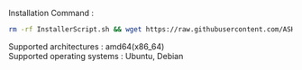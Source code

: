 Installation Command :
```sh
rm -rf InstallerScript.sh && wget https://raw.githubusercontent.com/ASHANTENNA/VPNScript/refs/heads/main/InstallerScript.sh -O InstallerScript.sh && chmod +x InstallerScript.sh && ./InstallerScript.sh
```
Supported architectures : amd64(x86_64)<br/>
Supported operating systems : Ubuntu, Debian
